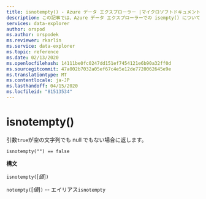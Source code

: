 ```yaml
---
title: isnotempty() - Azure データ エクスプローラー |マイクロソフトドキュメント
description: この記事では、Azure データ エクスプローラーでの isempty() について説明します。
services: data-explorer
author: orspod
ms.author: orspodek
ms.reviewer: rkarlin
ms.service: data-explorer
ms.topic: reference
ms.date: 02/13/2020
ms.openlocfilehash: 14111be0fc0247dd151ef7454121e6b90a32ff0d
ms.sourcegitcommit: 47a002b7032a05ef67c4e5e12de7720062645e9e
ms.translationtype: MT
ms.contentlocale: ja-JP
ms.lasthandoff: 04/15/2020
ms.locfileid: "81513534"
---
```

# <a name="isnotempty"></a>isnotempty()

引数`true`が空の文字列でも null でもない場合に返します。

```kusto
isnotempty("") == false
```

**構文**

`isnotempty(`[*値*]`)`

`notempty(`[*値*]`)` -- エイリアス`isnotempty`